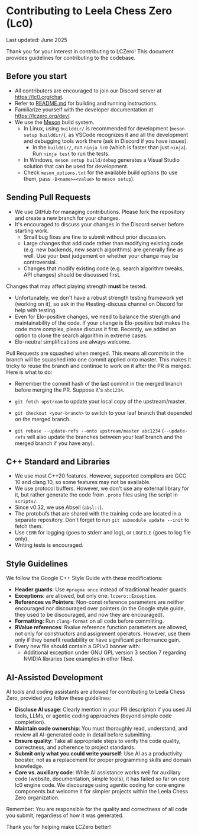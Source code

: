 # Contributing to Leela Chess Zero (Lc0)

Last updated: June 2025

Thank you for your interest in contributing to LCZero! This document provides
guidelines for contributing to the codebase.

## Before you start

* All contributors are encouraged to join our Discord server at
  <https://lc0.org/chat>.
* Refer to [README.md](README.md) for building and running instructions.
* Familiarize yourself with the developer documentation at
  <https://lczero.org/dev/>.
* We use the [Meson](https://mesonbuild.com/) build system.
  * In Linux, using `builddir/` is recommended for development
    (`meson setup builddir/`), as VSCode recognizes it and all the development
    and debugging tools work there (ask in Discord if you have issues).
    * In the `builddir/`, run `ninja lc0` (which is faster than just `ninja`).
      Run `ninja test` to run the tests.
  * In Windows, `meson setup build/debug` generates a Visual Studio solution
    that can be used for development.
  * Check `meson_options.txt` for the available build options (to use them,
    pass `-D<name>=<value>` to `meson setup`).

## Sending Pull Requests

* We use GitHub for managing contributions. Please fork the repository and
  create a new branch for your changes.
* It's encouraged to discuss your changes in the Discord server before
  starting work.
  * Small bug fixes are fine to submit without prior discussion.
  * Large changes that add code rather than modifying existing code (e.g. new
    backends, new search algorithms) are generally fine as well. Use your best
    judgement on whether your change may be controversial.
  * Changes that modify existing code (e.g. search algorithm tweaks, API
    changes) should be discussed first.

Changes that may affect playing strength **must** be tested.

* Unfortunately, we don't have a robust strength testing framework yet (working
  on it), so ask in the #testing-discuss channel on Discord for help with
  testing.
* Even for Elo-positive changes, we need to balance the strength and
  maintainability of the code. If your change is Elo-positive but makes the code
  more complex, please discuss it first. Recently, we added an option to
  clone the search algorithm in extreme cases.
* Elo-neutral simplifications are always welcome.

Pull Requests are squashed when merged. This means all commits in the branch
will be squashed into one commit applied onto master. This makes it tricky to
reuse the branch and continue to work on it after the PR is merged. Here is what
to do:

* Remember the commit hash of the last commit in the merged branch before
  merging the PR. Suppose it's `abc1234`.

* `git fetch upstream` to update your local copy of the upstream/master.
* `git checkout <your-branch>` to switch to your leaf branch that depended on
  the merged branch.
* `git rebase --update-refs --onto upstream/master abc1234` (`--update-refs`
  will also update the branches between your leaf branch and the merged branch
  if you have any).

## C++ Standard and Libraries

* We use most C++20 features. However, supported compilers are GCC 10 and clang
  10, so some features may not be available.
* We use protocol buffers. However, we don't use any external library for it,
  but rather generate the code from `.proto` files using the script in
  `scripts/`.
* Since v0.32, we use Abseil (`absl::`).
* The protobufs that are shared with the training code are located in a separate
  repository. Don't forget to run `git submodule update --init` to fetch them.
* Use `CERR` for logging (goes to stderr and log), or `LOGFILE` (goes to log
  file only).
* Writing tests is encouraged.

## Style Guidelines

We follow the Google C++ Style Guide with these modifications:

* **Header guards**: Use `#pragma once` instead of traditional header guards.
* **Exceptions**: are allowed, but only one: `lczero::Exception`.
* **References vs Pointers**: Non-const reference parameters are neither
  encouraged nor discouraged over pointers (in the Google style guide, they used
  to be discouraged, and now they are encouraged).
* **Formatting**: Run `clang-format` on all code before committing.
* **RValue references**: Rvalue reference function parameters are allowed, not
  only for constructors and assignment operators. However, use them only if they
  benefit readability or have significant performance gain.
* Every new file should contain a GPLv3 banner with:
  * Additional exception under GNU GPL version 3 section 7 regarding NVIDIA
    libraries (see examples in other files).

## AI-Assisted Development

AI tools and coding assistants are allowed for contributing to Leela Chess Zero,
provided you follow these guidelines:

* **Disclose AI usage**: Clearly mention in your PR description if you used AI
  tools, LLMs, or agentic coding approaches (beyond simple code completion).
* **Maintain code ownership**: You must thoroughly read, understand, and review
  all AI-generated code in detail before submitting.
* **Ensure quality**: Take all appropriate steps to verify the code quality,
  correctness, and adherence to project standards.
* **Submit only what you could write yourself**: Use AI as a productivity
  booster, not as a replacement for proper programming skills and domain
  knowledge.
* **Core vs. auxiliary code**: While AI assistance works well for auxiliary code
  (website, documentation, simple tools), it has failed so far on core lc0
  engine code. We discourage using agentic coding for core engine components but
  welcome it for simpler projects within the Leela Chess Zero organization.

Remember: You are responsible for the quality and correctness of all code you
submit, regardless of how it was generated.

Thank you for helping make LCZero better!